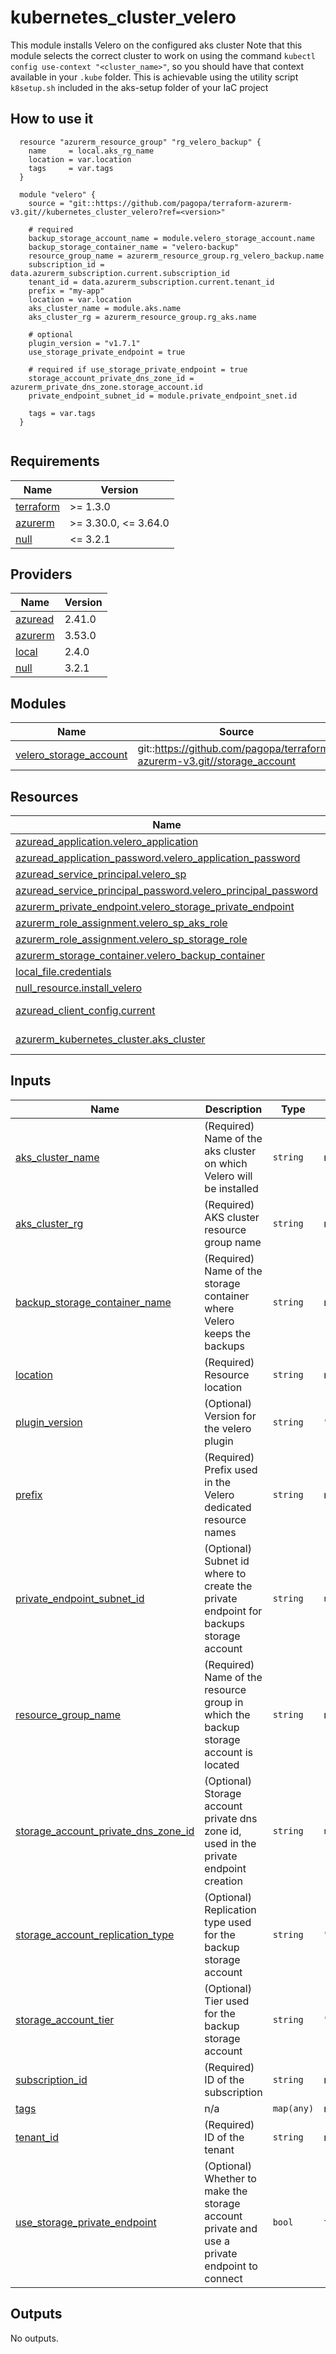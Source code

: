 # kubernetes_cluster_velero

This module installs Velero on the configured aks cluster
Note that this module selects the correct cluster to work on using the command `kubectl config use-context "<cluster_name>"`, so you should have that context available in your `.kube` folder.
This is achievable using the utility script `k8setup.sh` included in the aks-setup folder of your IaC project


## How to use it

```hcl
  resource "azurerm_resource_group" "rg_velero_backup" {
    name     = local.aks_rg_name
    location = var.location
    tags     = var.tags
  }
 
  module "velero" {
    source = "git::https://github.com/pagopa/terraform-azurerm-v3.git//kubernetes_cluster_velero?ref=<version>"
    
    # required
    backup_storage_account_name = module.velero_storage_account.name
    backup_storage_container_name = "velero-backup"
    resource_group_name = azurerm_resource_group.rg_velero_backup.name
    subscription_id = data.azurerm_subscription.current.subscription_id
    tenant_id = data.azurerm_subscription.current.tenant_id
    prefix = "my-app"
    location = var.location
    aks_cluster_name = module.aks.name
    aks_cluster_rg = azurerm_resource_group.rg_aks.name
    
    # optional
    plugin_version = "v1.7.1"
    use_storage_private_endpoint = true
    
    # required if use_storage_private_endpoint = true
    storage_account_private_dns_zone_id = azurerm_private_dns_zone.storage_account.id
    private_endpoint_subnet_id = module.private_endpoint_snet.id

    tags = var.tags
  }


```


<!-- markdownlint-disable -->
<!-- BEGINNING OF PRE-COMMIT-TERRAFORM DOCS HOOK -->
## Requirements

| Name | Version |
|------|---------|
| <a name="requirement_terraform"></a> [terraform](#requirement\_terraform) | >= 1.3.0 |
| <a name="requirement_azurerm"></a> [azurerm](#requirement\_azurerm) | >= 3.30.0, <= 3.64.0 |
| <a name="requirement_null"></a> [null](#requirement\_null) | <= 3.2.1 |

## Providers

| Name | Version |
|------|---------|
| <a name="provider_azuread"></a> [azuread](#provider\_azuread) | 2.41.0 |
| <a name="provider_azurerm"></a> [azurerm](#provider\_azurerm) | 3.53.0 |
| <a name="provider_local"></a> [local](#provider\_local) | 2.4.0 |
| <a name="provider_null"></a> [null](#provider\_null) | 3.2.1 |

## Modules

| Name | Source | Version |
|------|--------|---------|
| <a name="module_velero_storage_account"></a> [velero\_storage\_account](#module\_velero\_storage\_account) | git::https://github.com/pagopa/terraform-azurerm-v3.git//storage_account | v7.2.0 |

## Resources

| Name | Type |
|------|------|
| [azuread_application.velero_application](https://registry.terraform.io/providers/hashicorp/azuread/latest/docs/resources/application) | resource |
| [azuread_application_password.velero_application_password](https://registry.terraform.io/providers/hashicorp/azuread/latest/docs/resources/application_password) | resource |
| [azuread_service_principal.velero_sp](https://registry.terraform.io/providers/hashicorp/azuread/latest/docs/resources/service_principal) | resource |
| [azuread_service_principal_password.velero_principal_password](https://registry.terraform.io/providers/hashicorp/azuread/latest/docs/resources/service_principal_password) | resource |
| [azurerm_private_endpoint.velero_storage_private_endpoint](https://registry.terraform.io/providers/hashicorp/azurerm/latest/docs/resources/private_endpoint) | resource |
| [azurerm_role_assignment.velero_sp_aks_role](https://registry.terraform.io/providers/hashicorp/azurerm/latest/docs/resources/role_assignment) | resource |
| [azurerm_role_assignment.velero_sp_storage_role](https://registry.terraform.io/providers/hashicorp/azurerm/latest/docs/resources/role_assignment) | resource |
| [azurerm_storage_container.velero_backup_container](https://registry.terraform.io/providers/hashicorp/azurerm/latest/docs/resources/storage_container) | resource |
| [local_file.credentials](https://registry.terraform.io/providers/hashicorp/local/latest/docs/resources/file) | resource |
| [null_resource.install_velero](https://registry.terraform.io/providers/hashicorp/null/latest/docs/resources/resource) | resource |
| [azuread_client_config.current](https://registry.terraform.io/providers/hashicorp/azuread/latest/docs/data-sources/client_config) | data source |
| [azurerm_kubernetes_cluster.aks_cluster](https://registry.terraform.io/providers/hashicorp/azurerm/latest/docs/data-sources/kubernetes_cluster) | data source |

## Inputs

| Name | Description | Type | Default | Required |
|------|-------------|------|---------|:--------:|
| <a name="input_aks_cluster_name"></a> [aks\_cluster\_name](#input\_aks\_cluster\_name) | (Required) Name of the aks cluster on which Velero will be installed | `string` | n/a | yes |
| <a name="input_aks_cluster_rg"></a> [aks\_cluster\_rg](#input\_aks\_cluster\_rg) | (Required) AKS cluster resource group name | `string` | n/a | yes |
| <a name="input_backup_storage_container_name"></a> [backup\_storage\_container\_name](#input\_backup\_storage\_container\_name) | (Required) Name of the storage container where Velero keeps the backups | `string` | n/a | yes |
| <a name="input_location"></a> [location](#input\_location) | (Required) Resource location | `string` | n/a | yes |
| <a name="input_plugin_version"></a> [plugin\_version](#input\_plugin\_version) | (Optional) Version for the velero plugin | `string` | `"v1.7.1"` | no |
| <a name="input_prefix"></a> [prefix](#input\_prefix) | (Required) Prefix used in the Velero dedicated resource names | `string` | n/a | yes |
| <a name="input_private_endpoint_subnet_id"></a> [private\_endpoint\_subnet\_id](#input\_private\_endpoint\_subnet\_id) | (Optional) Subnet id where to create the private endpoint for backups storage account | `string` | `null` | no |
| <a name="input_resource_group_name"></a> [resource\_group\_name](#input\_resource\_group\_name) | (Required) Name of the resource group in which the backup storage account is located | `string` | n/a | yes |
| <a name="input_storage_account_private_dns_zone_id"></a> [storage\_account\_private\_dns\_zone\_id](#input\_storage\_account\_private\_dns\_zone\_id) | (Optional) Storage account private dns zone id, used in the private endpoint creation | `string` | `null` | no |
| <a name="input_storage_account_replication_type"></a> [storage\_account\_replication\_type](#input\_storage\_account\_replication\_type) | (Optional) Replication type used for the backup storage account | `string` | `"ZRS"` | no |
| <a name="input_storage_account_tier"></a> [storage\_account\_tier](#input\_storage\_account\_tier) | (Optional) Tier used for the backup storage account | `string` | `"Standard"` | no |
| <a name="input_subscription_id"></a> [subscription\_id](#input\_subscription\_id) | (Required) ID of the subscription | `string` | n/a | yes |
| <a name="input_tags"></a> [tags](#input\_tags) | n/a | `map(any)` | n/a | yes |
| <a name="input_tenant_id"></a> [tenant\_id](#input\_tenant\_id) | (Required) ID of the tenant | `string` | n/a | yes |
| <a name="input_use_storage_private_endpoint"></a> [use\_storage\_private\_endpoint](#input\_use\_storage\_private\_endpoint) | (Optional) Whether to make the storage account private and use a private endpoint to connect | `bool` | `true` | no |

## Outputs

No outputs.
<!-- END OF PRE-COMMIT-TERRAFORM DOCS HOOK -->
